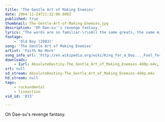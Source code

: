 ```yaml
---
title: 'The Gentle Art of Making Enemies'
date: 2004-11-24T21:32:00.000Z
published: true
thumbnail: The-Gentle-Art-of-Making-Enemies.jpg
description: 'Oh Dae-su''s revenge fantasy.'
lyrics: "The words are so familiar-\r\nAll the same greats, the same mistakes\r\nIt doesn't have to be like this\r\nIf you don't make a friend, now\r\nOne might make you-\r\nSo learn\r\nThe gentle art of making enemies\r\n\r\nDon't you look so surprised\r\nHappy birthday...Fucker\r\nBlow that candle out,\r\nWe're gonna kick you, kick you\r\n\r\n[Don't say you're not because you are]\r\n[Don't say you're not because you are]\r\n[History tells us that you are]\r\n[History tells us that you are]\r\n\r\nWell all you need is just one more excuse\r\n[You put up one hell of a fight]\r\n[You put up one hell of a fight]\r\nI wanna hear your very best excuse\r\n[I've never felt this much alive]\r\n[I've never felt this much alive]\r\n\r\nYour day has finally come -\r\nSo wear the hat and do the dance\r\nAnd let the suit keep wearing you\r\nThis year you'll sit and take it\r\nAnd you will like it -\r\nIt's the gentle art of making enemies\r\n\r\nI deserve a reward\r\nCuz I'm the best fuck that you ever had\r\nAnd if I tighten up my hole -\r\nYou may never see the light again\r\n[There's always an easy way out]\r\n[There's always an easy way out]\r\n[You need something wet in your mouth]\r\n[You need something wet in your mouth]\r\nThen all you need is just one more excuse\r\n[You put up one hell of a fight ]\r\n[You put up one hell of a fight]\r\nI wanna hear your very best excuse\r\n[I've never felt this much alive]\r\n[I've never felt this much alive] "
footage:
    - 'Old Boy (2003)'
song: 'The Gentle Art of Making Enemies'
artist: 'Faith No More'
song_info_url: 'http://en.wikipedia.org/wiki/King_for_a_Day..._Fool_for_a_Lifetime'
downloads:
    - {url: AbsoluteDestiny-The_Gentle_Art_of_Making_Enemies-480p.m4v, width: 848, height: 384, mimetype: video/mp4}
srt: null
sd_stream: AbsoluteDestiny-The_Gentle_Art_of_Making_Enemies-480p.m4v
hd_stream: null
tags:
    - rockandmetal
    - liveaction
vid_id: '033'

---
```

Oh Dae-su's revenge fantasy.